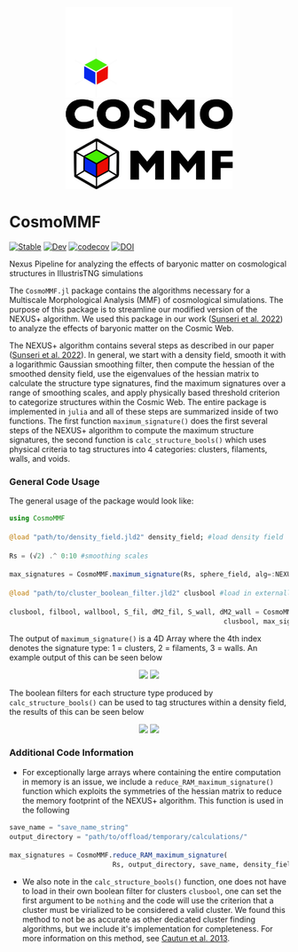 <p align="center">
  <img src="Images/CosmoMMF_Dark.png#gh-dark-mode-only" width="60%">
  <img src="Images/CosmoMMF_light.png#gh-light-mode-only" width="60%">
</p>



# CosmoMMF

[![Stable](https://img.shields.io/badge/docs-stable-blue.svg)](https://James11222.github.io/CosmoMMF.jl/stable)
[![Dev](https://img.shields.io/badge/docs-dev-blue.svg)](https://James11222.github.io/CosmoMMF.jl/dev)
[![codecov](https://codecov.io/gh/James11222/CosmoMMF/branch/main/graph/badge.svg?token=cSdBAqnqya)](https://codecov.io/gh/James11222/CosmoMMF)
[![DOI](https://zenodo.org/badge/347520773.svg)](https://zenodo.org/badge/latestdoi/347520773)


Nexus Pipeline for analyzing the effects of baryonic matter on cosmological structures in IllustrisTNG simulations 

The `CosmoMMF.jl` package contains the algorithms necessary for a Multiscale Morphological Analysis (MMF) of cosmological simulations. The purpose of this package is to streamline our modified version of the NEXUS+ algorithm. We used this package in our work ([Sunseri et al. 2022](https://ui.adsabs.harvard.edu/abs/2023PhRvD.107b3514S/abstract)) to analyze the effects of baryonic matter on the Cosmic Web.

The NEXUS+ algorithm contains several steps as described in our paper ([Sunseri et al. 2022](https://ui.adsabs.harvard.edu/abs/2023PhRvD.107b3514S/abstract)). In general, we start with a density field, smooth it with a logarithmic Gaussian smoothing filter, then compute the hessian of the smoothed density field, use the eigenvalues of the hessian matrix to calculate the structure type signatures, find the maximum signatures over a range of smoothing scales, and apply physically based threshold criterion to categorize structures within the Cosmic Web. The entire package is implemented in `julia` and all of these steps are summarized inside of two functions. The first function `maximum_signature()` does the first several steps of the NEXUS+ algorithm to compute the maximum structure signatures, the second function is `calc_structure_bools()` which uses physical criteria to tag structures into 4 categories: clusters, filaments, walls, and voids. 

### General Code Usage

The general usage of the package would look like:

```julia
using CosmoMMF

@load "path/to/density_field.jld2" density_field; #load density field

Rs = (√2) .^ 0:10 #smoothing scales

max_signatures = CosmoMMF.maximum_signature(Rs, sphere_field, alg=:NEXUSPLUS) #compute maximum signatures

@load "path/to/cluster_boolean_filter.jld2" clusbool #load in externally computed boolean filter for clusters

clusbool, filbool, wallbool, S_fil, dM2_fil, S_wall, dM2_wall = CosmoMMF.calc_structure_bools(
                                                      clusbool, max_signatures, density_field) #tag structures
```

The output of `maximum_signature()` is a 4D Array where the 4th index denotes the signature type: 1 = clusters, 2 = filaments, 3 = walls. An example output of this can be seen below

<p align="center">
  <img src="Images/final_NEXUSPLUS_Signatures_hydro_dark.png#gh-dark-mode-only" width="100%">
  <img src="Images/final_NEXUSPLUS_Signatures_hydro.png#gh-light-mode-only" width="100%">
</p>

The boolean filters for each structure type produced by `calc_structure_bools()` can be used to tag structures within a density field, the results of this can be seen below

<p align="center">
  <img src="Images/final_tagging_figure_dark.png#gh-dark-mode-only" width="100%">
  <img src="Images/final_tagging_figure.png#gh-light-mode-only" width="100%">
</p>


### Additional Code Information 

* For exceptionally large arrays where containing the entire computation in memory is an issue, we include a `reduce_RAM_maximum_signature()` function which exploits the symmetries of the hessian matrix to reduce the memory footprint of the NEXUS+ algorithm. This function is used in the following

```julia
save_name = "save_name_string"
output_directory = "path/to/offload/temporary/calculations/"

max_signatures = CosmoMMF.reduce_RAM_maximum_signature(
                          Rs, output_directory, save_name, density_field, alg=:NEXUSPLUS)
```

* We also note in the `calc_structure_bools()` function, one does not have to load in their own boolean filter for clusters `clusbool`, one can set the first argument to be `nothing` and the code will use the criterion that a cluster must be virialized to be considered a valid cluster. We found this method to not be as accurate as other dedicated cluster finding algorithms, but we include it's implementation for completeness. For more information on this method, see [Cautun et al. 2013](https://academic.oup.com/mnras/article/429/2/1286/1038906).

